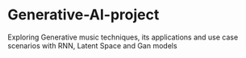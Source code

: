 # Generative-AI-project
Exploring Generative music techniques, its applications and use case scenarios with RNN, Latent Space and Gan models

